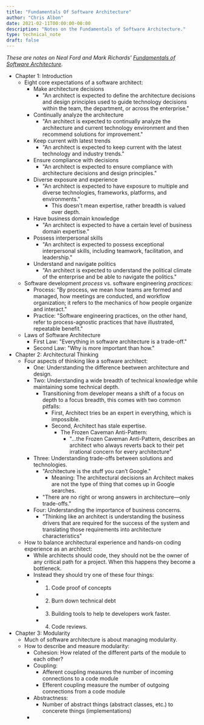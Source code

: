 ```yaml
---
title: "Fundamentals Of Software Architecture"
author: "Chris Albon"
date: 2021-02-11T00:00:00-00:00
description: "Notes on the Fundamentals of Software Architecture."
type: technical_note
draft: false
---
```


_These are notes on Neal Ford and Mark Richards' [Fundamentals of Software Architecture](https://www.amazon.com/Fundamentals-Software-Architecture-Comprehensive-Characteristics/dp/1492043451)._

- Chapter 1: Introduction
    - Eight core expectations of a software architect:
        - Make architecture decisions
            - "An architect is expected to define the architecture decisions and design principles used to guide technology decisions within the team, the department, or across the enterprise."
        - Continually analyze the architecture
            - "An architect is expected to continually analyze the architecture and current technology environment and then recommend solutions for improvement."
        - Keep current with latest trends
            - "An architect is expected to keep current with the latest technology and industry trends."
        - Ensure compliance with decisions
            - "An architect is expected to ensure compliance with architecture decisions and design principles."
        - Diverse exposure and experience
            - "An architect is expected to have exposure to multiple and diverse technologies, frameworks, platforms, and environments."
                - This doesn't mean expertise, rather breadth is valued over depth.
        - Have business domain knowledge
            - "An architect is expected to have a certain level of business domain expertise."
        - Possess interpersonal skills
            - "An architect is expected to possess exceptional interpersonal skills, including teamwork, facilitation, and leadership."
        - Understand and navigate politics
            - "An architect is expected to understand the political climate of the enterprise and be able to navigate the politics."
    - Software development _process_ vs. software engineering _practices_:
        - Process: "By process, we mean how teams are formed and managed, how meetings are conducted, and workflow organization; it refers to the mechanics of how people organize and interact."
        - Practice: "Software engineering practices, on the other hand, refer to process-agnostic practices that have illustrated, repeatable benefit."
    - Laws of Software Architecture
        - First Law: "Everything in software architecture is a trade-off."
        - Second Law: "Why is more important than how."
- Chapter 2: Architectural Thinking
    - Four aspects of thinking like a software architect:
        - One: Understanding the difference beetween architecture and design.
        - Two: Understanding a wide breadth of technical knowledge while maintaining some technical depth.
            - Transitioning from developer means a shift of a focus on depth to a focus breadth, this comes with two common pitfalls:
                - First, Architect tries be an expert in everything, which is impossible.
                - Second, Architect has stale expertise.
                    - The Frozen Caveman Anti-Pattern:
                        - "...the Frozen Caveman Anti-Pattern, describes an architect who always reverts back to their pet irrational concern for every architecture"
        - Three: Understanding trade-offs between solutions and technologies.
            - "Architecture is the stuff you can’t Google."
                - Meaning: The architectural decisions an Architect makes are not the type of thing that comes up in Google searches.
            - "There are no right or wrong answers in architecture—only trade-offs."
        - Four: Understanding the importance of business concerns.
            - "Thinking like an architect is understanding the business drivers that are required for the success of the system and translating those requirements into architecture characteristics"
    - How to balance architectural experience and hands-on coding experience as an architect:
        - While architects should code, they should not be the owner of any critical path for a project. When this happens they become a bottleneck.
        - Instead they should try one of these four things:
            - 1. Code proof of concepts
            - 2. Burn down technical debt
            - 3. Building tools to help te developers work faster.
            - 4. Code reviews.
- Chapter 3: Modularity
    - Much of software architecture is about managing modularity.
    - How to describe and measure modularity:
        - Cohesion: How related of the different parts of the module to each other?
        - Coupling: 
            - Afferent coupling measures the number of incoming connections to a code module
            - Efferent coupling measure the number of outgoing connections from a code module
        - Abstractness:
            - Number of abstract things (abstract classes, etc.) to concerete things (implementations)
        - 
        